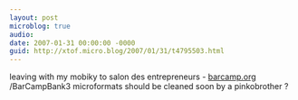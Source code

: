```yaml
---
layout: post
microblog: true
audio: 
date: 2007-01-31 00:00:00 -0000
guid: http://xtof.micro.blog/2007/01/31/t4795503.html
---
```

leaving with my mobiky to salon des entrepreneurs - [barcamp.org](http://barcamp.org) /BarCampBank3 microformats should be cleaned soon by a pinkobrother ?
